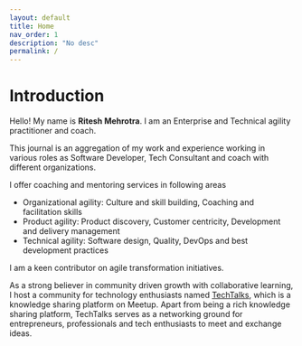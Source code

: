 ```yaml
---
layout: default
title: Home
nav_order: 1
description: "No desc"
permalink: /
---
```


# Introduction

Hello! My name is **Ritesh Mehrotra**. I am an Enterprise and Technical agility practitioner and coach. 

This journal is an aggregation of my work and experience working in various roles as Software Developer, Tech Consultant and coach with different organizations.

I offer coaching and mentoring services in following areas
- Organizational agility: Culture and skill building, Coaching and facilitation skills
- Product agility: Product discovery, Customer centricity, Development and delivery management
- Technical agility: Software design, Quality, DevOps and best development practices 

I am a keen contributor on agile transformation initiatives.

As a strong believer in community driven growth with collaborative learning, 
I host a community for technology enthusiasts named <a target="_blank" href="https://www.meetup.com/techtalkssg/">TechTalks</a>, which is a knowledge sharing platform on Meetup. 
Apart from being a rich knowledge sharing platform, TechTalks serves as a networking ground for entrepreneurs, professionals and tech enthusiasts to meet and exchange ideas.
